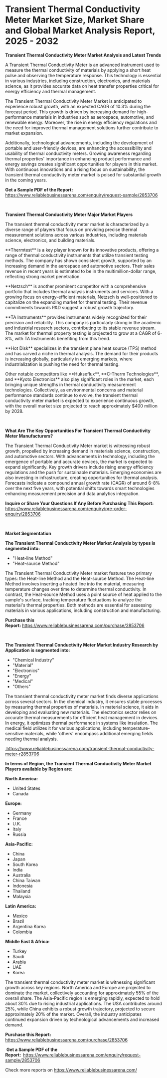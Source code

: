 <p><h1>Transient Thermal Conductivity Meter Market Size, Market Share and Global Market Analysis Report, 2025 - 2032</h1></p><p><strong>Transient Thermal Conductivity Meter Market Analysis and Latest Trends</strong></p>
<p><p>A Transient Thermal Conductivity Meter is an advanced instrument used to measure the thermal conductivity of materials by applying a short heat pulse and observing the temperature response. This technology is essential in various industries, including construction, electronics, and materials science, as it provides accurate data on heat transfer properties critical for energy efficiency and thermal management.</p><p>The Transient Thermal Conductivity Meter Market is anticipated to experience robust growth, with an expected CAGR of 10.3% during the forecast period. This growth is driven by increasing demand for high-performance materials in industries such as aerospace, automotive, and renewable energy. Moreover, the rise in energy efficiency regulations and the need for improved thermal management solutions further contribute to market expansion. </p><p>Additionally, technological advancements, including the development of portable and user-friendly devices, are enhancing the accessibility and usability of thermal conductivity meters. Growing awareness regarding thermal properties' importance in enhancing product performance and energy savings creates significant opportunities for players in this market. With continuous innovations and a rising focus on sustainability, the transient thermal conductivity meter market is poised for substantial growth in the coming years.</p></p>
<p><strong>Get a Sample PDF of the Report:&nbsp;</strong> <a href="https://www.reliablebusinessarena.com/enquiry/request-sample/2853706?utm_campaign=3013&utm_medium=2&utm_source=Github&utm_content=ia&utm_term=12032025&utm_id=transient-thermal-conductivity-meter">https://www.reliablebusinessarena.com/enquiry/request-sample/2853706</a></p>
<p>&nbsp;</p>
<p><strong>Transient Thermal Conductivity Meter Major Market Players</strong></p>
<p><p>The transient thermal conductivity meter market is characterized by a diverse range of players that focus on providing precise thermal measurement solutions across various industries, including materials science, electronics, and building materials.</p><p>**Thermtest** is a key player known for its innovative products, offering a range of thermal conductivity instruments that utilize transient testing methods. The company has shown consistent growth, supported by an increasing demand in the aerospace and automotive sectors. Their sales revenue in recent years is estimated to be in the multimillion-dollar range, reflecting strong market penetration.</p><p>**Netzsch** is another prominent competitor with a comprehensive portfolio that includes thermal analysis instruments and services. With a growing focus on energy-efficient materials, Netzsch is well-positioned to capitalize on the expanding market for thermal testing. Their revenue commitments towards R&D suggest a robust growth trajectory.</p><p>**TA Instruments** provides instruments widely recognized for their precision and reliability. This company is particularly strong in the academic and industrial research sectors, contributing to its stable revenue stream. The market for thermal property testing is projected to grow at a CAGR of 6-8%, with TA Instruments benefiting from this trend.</p><p>**Hot Disk** specializes in the transient plane heat source (TPS) method and has carved a niche in thermal analysis. The demand for their products is increasing globally, particularly in emerging markets, where industrialization is pushing the need for thermal testing.</p><p>Other notable competitors like **Hukseflux**, **C-Therm Technologies**, and **Kyoto Electronics** also play significant roles in the market, each bringing unique strengths in thermal conductivity measurement technologies. Collectively, as environmental concerns and material performance standards continue to evolve, the transient thermal conductivity meter market is expected to experience continuous growth, with the overall market size projected to reach approximately $400 million by 2028.</p></p>
<p>&nbsp;</p>
<p><strong>What Are The Key Opportunities For Transient Thermal Conductivity Meter Manufacturers?</strong></p>
<p><p>The Transient Thermal Conductivity Meter market is witnessing robust growth, propelled by increasing demand in materials science, construction, and automotive sectors. With advancements in technology, including the emergence of portable and accurate devices, the market is expected to expand significantly. Key growth drivers include rising energy efficiency regulations and the push for sustainable materials. Emerging economies are also investing in infrastructure, creating opportunities for thermal analysis. Forecasts indicate a compound annual growth rate (CAGR) of around 6-8% over the next five years, with potential shifts towards smart technologies enhancing measurement precision and data analytics integration.</p></p>
<p><strong>Inquire or Share Your Questions If Any Before Purchasing This Report:</strong> <a href="https://www.reliablebusinessarena.com/enquiry/pre-order-enquiry/2853706?utm_campaign=3013&utm_medium=2&utm_source=Github&utm_content=ia&utm_term=12032025&utm_id=transient-thermal-conductivity-meter">https://www.reliablebusinessarena.com/enquiry/pre-order-enquiry/2853706</a></p>
<p>&nbsp;</p>
<p><strong>Market Segmentation</strong></p>
<p><strong>The Transient Thermal Conductivity Meter Market Analysis by types is segmented into:</strong></p>
<p><ul><li>"Heat-line Method"</li><li>"Heat-source Method"</li></ul></p>
<p><p>The Transient Thermal Conductivity Meter market features two primary types: the Heat-line Method and the Heat-source Method. The Heat-line Method involves inserting a heated line into the material, measuring temperature changes over time to determine thermal conductivity. In contrast, the Heat-source Method uses a point source of heat applied to the sample's surface, tracking temperature fluctuations to analyze the material's thermal properties. Both methods are essential for assessing materials in various applications, including construction and manufacturing.</p></p>
<p><strong>Purchase this Report:&nbsp;</strong><a href="https://www.reliablebusinessarena.com/purchase/2853706?utm_campaign=3013&utm_medium=2&utm_source=Github&utm_content=ia&utm_term=12032025&utm_id=transient-thermal-conductivity-meter">https://www.reliablebusinessarena.com/purchase/2853706</a></p>
<p>&nbsp;</p>
<p><strong>The Transient Thermal Conductivity Meter Market Industry Research by Application is segmented into:</strong></p>
<p><ul><li>"Chemical Industry"</li><li>"Material"</li><li>"Electronics"</li><li>"Energy"</li><li>"Medical"</li><li>"Others"</li></ul></p>
<p><p>The transient thermal conductivity meter market finds diverse applications across several sectors. In the chemical industry, it ensures stable processes by measuring thermal properties of materials. In material science, it aids in developing and evaluating new materials. The electronics sector relies on accurate thermal measurements for efficient heat management in devices. In energy, it optimizes thermal performance in systems like insulation. The medical field utilizes it for various applications, including temperature-sensitive materials, while 'others' encompass additional emerging fields needing thermal analysis.</p></p>
<p><a href="https://www.reliablebusinessarena.com/transient-thermal-conductivity-meter-r2853706?utm_campaign=3013&utm_medium=2&utm_source=Github&utm_content=ia&utm_term=12032025&utm_id=transient-thermal-conductivity-meter">&nbsp;https://www.reliablebusinessarena.com/transient-thermal-conductivity-meter-r2853706</a></p>
<p><strong>In terms of Region, the Transient Thermal Conductivity Meter Market Players available by Region are:</strong></p>
<p>
    <p> <strong> North America: </strong>
        <ul>
            <li>United States</li>
            <li>Canada</li>
        </ul>
        </p> 
    <p> <strong> Europe: </strong>
        <ul>
            <li>Germany</li>
            <li>France</li>
            <li>U.K.</li>
            <li>Italy</li>
            <li>Russia</li>
        </ul>
        </p> 
    <p> <strong> Asia-Pacific: </strong>
        <ul>
            <li>China</li>
            <li>Japan</li>
            <li>South Korea</li>
            <li>India</li>
            <li>Australia</li>
            <li>China Taiwan</li>
            <li>Indonesia</li>
            <li>Thailand</li>
            <li>Malaysia</li>
        </ul>
        </p> 
    <p> <strong> Latin America: </strong>
        <ul>
            <li>Mexico</li>
            <li>Brazil</li>
            <li>Argentina Korea</li>
            <li>Colombia</li>
        </ul>
        </p> 
    <p> <strong> Middle East & Africa: </strong>
        <ul>
            <li>Turkey</li>
            <li>Saudi</li>
            <li>Arabia</li>
            <li>UAE</li>
            <li>Korea</li>
        </ul>
    </p>
    </p>
<p><p>The transient thermal conductivity meter market is witnessing significant growth across key regions. North America and Europe are projected to dominate the market, collectively accounting for approximately 55% of the overall share. The Asia-Pacific region is emerging rapidly, expected to hold about 30% due to rising industrial applications. The USA contributes around 25%, while China exhibits a robust growth trajectory, projected to secure approximately 20% of the market. Overall, the industry anticipates continued expansion driven by technological advancements and increased demand.</p></p>
<p><strong>Purchase this Report: </strong><a href="https://www.reliablebusinessarena.com/purchase/2853706?utm_campaign=3013&utm_medium=2&utm_source=Github&utm_content=ia&utm_term=12032025&utm_id=transient-thermal-conductivity-meter">https://www.reliablebusinessarena.com/purchase/2853706</a></p>
<p>&nbsp;<strong>Get a Sample PDF of the Report:&nbsp;&nbsp;</strong><a href="https://www.reliablebusinessarena.com/enquiry/request-sample/2853706?utm_campaign=3013&utm_medium=2&utm_source=Github&utm_content=ia&utm_term=12032025&utm_id=transient-thermal-conductivity-meter">https://www.reliablebusinessarena.com/enquiry/request-sample/2853706</a></p>
<p><strong></strong></p>
<p>Check more reports on <a href="https://www.reliablebusinessarena.com/?utm_campaign=3013&utm_medium=2&utm_source=Github&utm_content=ia&utm_term=12032025&utm_id=transient-thermal-conductivity-meter">https://www.reliablebusinessarena.com/</a></p>